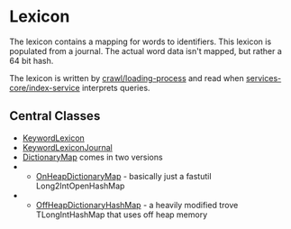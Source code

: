 # Lexicon

The lexicon contains a mapping for words to identifiers. This lexicon is populated from a journal.
The actual word data isn't mapped, but rather a 64 bit hash. 

The lexicon is written by [crawl/loading-process](../../crawl/loading-process) and read when
[services-core/index-service](../../services-core/index-service) interprets queries.

## Central Classes

* [KeywordLexicon](src/main/java/nu/marginalia/lexicon/KeywordLexicon.java)
* [KeywordLexiconJournal](src/main/java/nu/marginalia/lexicon/journal/KeywordLexiconJournal.java)
* [DictionaryMap](src/main/java/nu/marginalia/dict/DictionaryMap.java) comes in two versions
* * [OnHeapDictionaryMap](src/main/java/nu/marginalia/dict/OnHeapDictionaryMap.java) - basically just a fastutil Long2IntOpenHashMap
* * [OffHeapDictionaryHashMap](src/main/java/nu/marginalia/dict/OffHeapDictionaryHashMap.java) - a heavily modified trove TLongIntHashMap that uses off heap memory